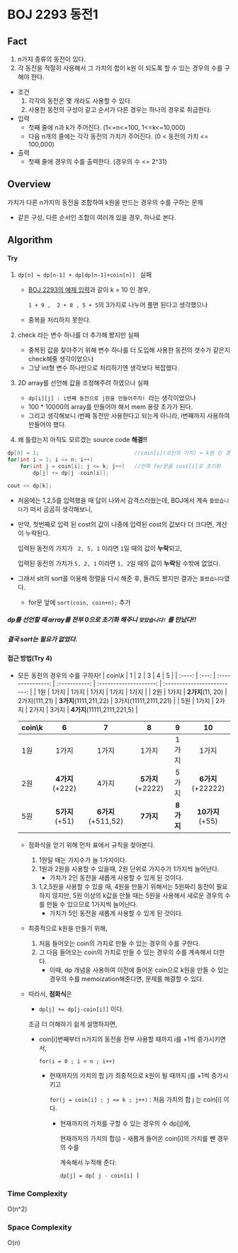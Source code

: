 # BOJ 2293 동전1

## Fact

1. n가지 종류의 동전이 있다.
2. 각 동전을 적절히 사용해서 그 가치의 합이 k원 이 되도록 할 수 있는 경우의 수를 구해야 한다.

* 조건
  1. 각각의 동전은 몇 개라도 사용할 수 있다.
  2. 사용한 동전의 구성이 같고 순서가 다른 경우는 하나의 경우로 취급한다.
* 입력
  * 첫째 줄에 n과 k가 주어진다. (1<=n<=100, 1<=k<=10,000)
  * 다음 n개의 줄에는 각각 동전의 가치가 주어진다. (0 < 동전의 가치 <= 100,000)
* 출력
  * 첫째 줄에 경우의 수를 출력한다. (경우의 수 <= 2^31)

## Overview

가치가 다른 n가지의 동전을 조합하여 k원을 만드는 경우의 수를 구하는 문제

* 같은 구성, 다른 순서인 조합이 여러개 있을 경우, 하나로 본다.

## Algorithm

#### Try

1. `dp[n] = dp[n-1] + dp[dp[n-1]+coin[n]] ` 실패

   * [BOJ 2293의 예제 입력](https://www.acmicpc.net/problem/2293)과 같이 k = 10 인 경우, 

     `1 + 9 ,  2 + 8 , 5 + 5`의 3가지로 나누어 풀면 된다고 생각했으나 

   * 중복을 처리하지 못한다.

2. check 라는 변수 하나를 더 추가해 봤지만 실패

   * 중복된 값을 찾아주기 위해 변수 하나를 더 도입해 사용한 동전의 갯수가 같은지 check해줄 생각이었으나
   * 그냥 int형 변수 하나만으로 처리하기엔 생각보다 복잡했다.

3. 2D array를 선언해 값을 조정해주려 하였으나 실패

   * `dp[i][j] : i번쨰 동전으로 j원을 만들어주자! `라는 생각이었으나
   * 100 * 10000의 array를 만들어야 해서 mem 용량 초가가 된다.
   * 그리고 생각해보니 i번째 동전만 사용한다고 되는게 아니라, i번째까지 사용하여 만들어야 했다.

4. 왜 틀렸는지 아직도 모르겠는 source code    **해결!!**

```c++
dp[0] = 1;								//coin[i](코인의 가치) = k원 인 경우
for(int i = 1; i <= n; i++)
	for(int j = coin[i]; j <= k; j++)	//안쪽 for문을 cost[i]로 초기화
		dp[j] += dp[j -coin[i]];

cout << dp[k];
```

* 처음에는 1,2,5를 입력했을 때 답이 나와서 감격스러웠는데, BOJ에서 계속 `틀렸습니다`가 떠서 곰곰히 생각해보니, 

* 만약, 첫번째로 입력 된 cost의 값이 나중에 입력된 cost의 값보다 더 크다면, 계산이 누락된다.

  입력된 동전의 가치가 ` 2, 5, 1` 이라면  `1`일 때의 값이 **누락**되고,

  입력된 동전의 가치가  `5, 2, 1` 이라면  `1, 2`일 때의 값이 **누락**될 수밖에 없었다. 

* 그래서 slt의 sort를 이용해 정렬을 다시 해준 후, 돌려도 봤지만 결과는 `틀렸습니다`였다.

  * for문 앞에 `sort(coin, coin+n);` 추가

##### dp를 선언할 때 array를 전부 0으로 초기화 해주니 `맞았습니다!` 를 만났다!!

##### 결국 sort는 필요가 없었다.

#### 접근 방법(Try 4)

* 모든 동전의 경우의 수를 구하자!
  | coin\k |   1   |         2         |       3       |           4            |              5              |
  | :----: | :---: | :---------------: | :-----------: | :--------------------: | :-------------------------: |
  |  1원   | 1가지 |       1가지       |     1가지     |         1가지          |            1가지            |
  |  2원   | 1가지 | **2가지**(11, 20) | 2가지(111,21) | **3가지**(1111,211,22) |    3가지(11111,2111,221)    |
  |  5원   | 1가지 |       2가지       |     2가지     |         3가지          | **4가지**(11111,2111,221,5) |

  | coin\k |         6          |         7          |        8         |     9     |         10         |
  | ------ | :----------------: | :----------------: | :--------------: | :-------: | :----------------: |
  | 1원    |       1가지        |       1가지        |      1가지       |   1가지   |       1가지        |
  | 2원    | **4가지**   (+222) |       4가지        | **5가지**(+2222) |   5가지   | **6가지**(+22222)  |
  | 5원    | **5가지**   (+51)  | **6가지**(+511,52) |    **7가지**     | **8가지** | **10가지**   (+55) |

  * 점화식을 얻기 위해 먼저 표에서 규칙을 찾아본다.

    1. 1원일 때는 가지수가 늘 1가지이다.
    2. 1원과 2원을 사용할 수 있을때, 2원 단위로 가지수가 1가지씩 늘어난다.
       * 가치가 2인 동전을 새롭게 사용할 수 있게 된 것이다.
    3. 1,2,5원을 사용할 수 있을 때, 4원을 만들기 위해서는 5원짜리 동전이 필요하지 않지만, 5원 이상의 k값을 만들 때는 5원을 사용해서 새로운 경우의 수를 만들 수 있으므로 1가지씩 늘어난다.
       * 가치가 5인 동전을 새롭게 사용할 수 있게 된 것이다.

  * 최종적으로 k원을 만들기 위해,

    1. 처음 들어오는 coin의 가치로 만들 수 있는 경우의 수를 구한다.
    2. 그 다음 들어오는 coin의 가치로 만들 수 있는 경우의 수를 계속해서 더한다.
       * 이때, dp 개념을 사용하여 이전에 들어온 coin으로 k원을 만들 수 있는 경우의 수를 memoization해준다면, 문제를 해결할 수 있다.

  * 따라서, **점화식**은

    * `dp[j] += dp[j-coin[i]]` 이다.

    조금 더 이해하기 쉽게 설명하자면,

    * coin[i]번째부터 n가지의 동전을 전부 사용할 때까지 i를 +1씩 증가시키면서,

      `for(i = 0 ; i < n ; i++)`

      * 현재까지의 가치의 합 j가 최종적으로 k원이 될 때까지 j를 +1씩 증가시키고

        `for(j = coin[i] ; j <= k ; j++)` : 처음 가치의 합 j 는 coin[i] 이다.

        * 현재까지의 가치를 구할 수 있는 경우의 수 dp[j]에, 

          현재까지의 가치의 합(j) - 새롭게 들어온 coin[i]의 가치를 뺀 경우의 수를 

          계속해서 누적해 준다.

          `dp[j] = dp[ j - coin[i] ]`


### Time Complexity

O(n^2)

### Space Complexity

O(n)
